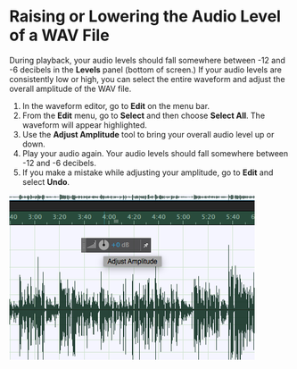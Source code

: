 # Raising or Lowering the Audio Level of a WAV File

During playback, your audio levels should fall somewhere between -12 and -6 decibels in the **Levels** panel (bottom of screen.) If your audio levels are consistently low or high, you can select the entire waveform and adjust the overall amplitude of the WAV file.

1. In the waveform editor, go to **Edit** on the menu bar. &#x20;
2. From the **Edit** menu, go to **Select** and then choose **Select All**. The waveform will appear highlighted.&#x20;
3. Use the **Adjust Amplitude** tool to bring your overall audio level up or down.&#x20;
4. Play your audio again. Your audio levels should fall somewhere between -12 and -6 decibels.&#x20;
5. If you make a mistake while adjusting your amplitude, go to **Edit** and select **Undo**.

![Adjusting the overall amplitude of a WAV file.](../.gitbook/assets/raising-or-lowering-audio-level-of-wav-file.png)
